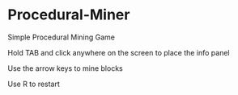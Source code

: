 # Procedural-Miner
Simple Procedural Mining Game

Hold TAB and click anywhere on the screen to place the info panel

Use the arrow keys to mine blocks

Use R to restart
